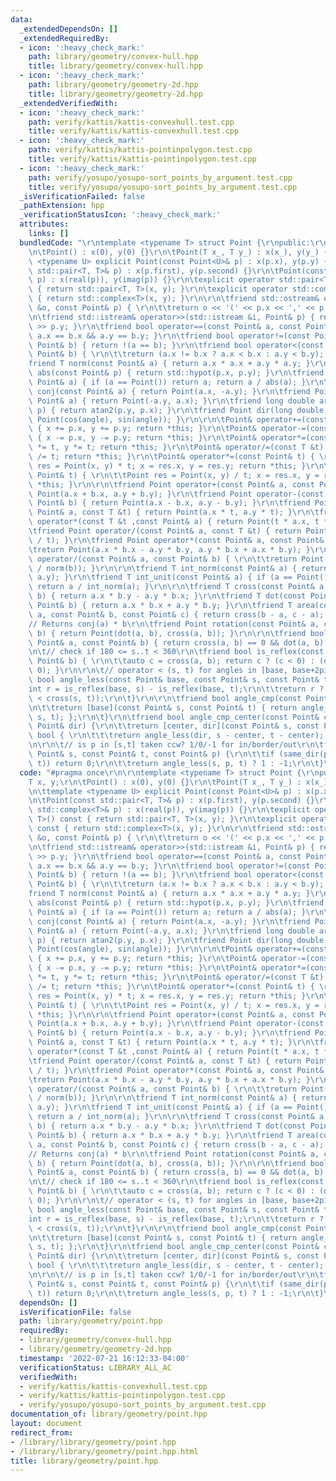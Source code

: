 ```yaml
---
data:
  _extendedDependsOn: []
  _extendedRequiredBy:
  - icon: ':heavy_check_mark:'
    path: library/geometry/convex-hull.hpp
    title: library/geometry/convex-hull.hpp
  - icon: ':heavy_check_mark:'
    path: library/geometry/geometry-2d.hpp
    title: library/geometry/geometry-2d.hpp
  _extendedVerifiedWith:
  - icon: ':heavy_check_mark:'
    path: verify/kattis/kattis-convexhull.test.cpp
    title: verify/kattis/kattis-convexhull.test.cpp
  - icon: ':heavy_check_mark:'
    path: verify/kattis/kattis-pointinpolygon.test.cpp
    title: verify/kattis/kattis-pointinpolygon.test.cpp
  - icon: ':heavy_check_mark:'
    path: verify/yosupo/yosupo-sort_points_by_argument.test.cpp
    title: verify/yosupo/yosupo-sort_points_by_argument.test.cpp
  _isVerificationFailed: false
  _pathExtension: hpp
  _verificationStatusIcon: ':heavy_check_mark:'
  attributes:
    links: []
  bundledCode: "\r\ntemplate <typename T> struct Point {\r\npublic:\r\n\tT x, y;\r\
    \n\tPoint() : x(0), y(0) {}\r\n\tPoint(T x_, T y_) : x(x_), y(y_) {}\r\n\ttemplate\
    \ <typename U> explicit Point(const Point<U>& p) : x(p.x), y(p.y) {}\r\n\tPoint(const\
    \ std::pair<T, T>& p) : x(p.first), y(p.second) {}\r\n\tPoint(const std::complex<T>&\
    \ p) : x(real(p)), y(imag(p)) {}\r\n\texplicit operator std::pair<T, T>() const\
    \ { return std::pair<T, T>(x, y); }\r\n\texplicit operator std::complex<T>() const\
    \ { return std::complex<T>(x, y); }\r\n\r\n\tfriend std::ostream& operator<<(std::ostream\
    \ &o, const Point& p) { \r\n\t\treturn o << '(' << p.x << ',' << p.y << ')'; }\r\
    \n\tfriend std::istream& operator>>(std::istream &i, Point& p) { return i >> p.x\
    \ >> p.y; }\r\n\tfriend bool operator==(const Point& a, const Point& b) { return\
    \ a.x == b.x && a.y == b.y; }\r\n\tfriend bool operator!=(const Point& a, const\
    \ Point& b) { return !(a == b); }\r\n\tfriend bool operator<(const Point& a, const\
    \ Point& b) { \r\n\t\treturn (a.x != b.x ? a.x < b.x : a.y < b.y); }\r\n\r\n\t\
    friend T norm(const Point& a) { return a.x * a.x + a.y * a.y; }\r\n\tfriend T\
    \ abs(const Point& p) { return std::hypot(p.x, p.y); }\r\n\tfriend T unit(const\
    \ Point& a) { if (a == Point()) return a; return a / abs(a); }\r\n\tfriend Point\
    \ conj(const Point& a) { return Point(a.x, -a.y); }\r\n\tfriend Point perp(const\
    \ Point& a) { return Point(-a.y, a.x); }\r\n\tfriend long double arg(const Point&\
    \ p) { return atan2(p.y, p.x); }\r\n\tfriend Point dir(long double angle) { return\
    \ Point(cos(angle), sin(angle)); }\r\n\r\n\tPoint& operator+=(const Point& p)\
    \ { x += p.x, y += p.y; return *this; }\r\n\tPoint& operator-=(const Point& p)\
    \ { x -= p.x, y -= p.y; return *this; }\r\n\tPoint& operator*=(const T &t) { x\
    \ *= t, y *= t; return *this; }\r\n\tPoint& operator/=(const T &t) { x /= t, y\
    \ /= t; return *this; }\r\n\tPoint& operator*=(const Point& t) { \r\n\t\tPoint\
    \ res = Point(x, y) * t; x = res.x, y = res.y; return *this; }\r\n\tPoint& operator/=(const\
    \ Point& t) { \r\n\t\tPoint res = Point(x, y) / t; x = res.x, y = res.y; return\
    \ *this; }\r\n\r\n\tfriend Point operator+(const Point& a, const Point& b) { return\
    \ Point(a.x + b.x, a.y + b.y); }\r\n\tfriend Point operator-(const Point& a, const\
    \ Point& b) { return Point(a.x - b.x, a.y - b.y); }\r\n\tfriend Point operator*(const\
    \ Point& a, const T &t) { return Point(a.x * t, a.y * t); }\r\n\tfriend Point\
    \ operator*(const T &t ,const Point& a) { return Point(t * a.x, t * a.y); }\r\n\
    \tfriend Point operator/(const Point& a, const T &t) { return Point(a.x / t, a.y\
    \ / t); }\r\n\tfriend Point operator*(const Point& a, const Point& b) { \r\n\t\
    \treturn Point(a.x * b.x - a.y * b.y, a.y * b.x + a.x * b.y); }\r\n\tfriend Point\
    \ operator/(const Point& a, const Point& b) { \r\n\t\treturn Point(a * conj(b)\
    \ / norm(b)); }\r\n\r\n\tfriend T int_norm(const Point& a) { return __gcd(a.x,\
    \ a.y); }\r\n\tfriend T int_unit(const Point& a) { if (a == Point()) return a;\
    \ return a / int_norm(a); }\r\n\r\n\tfriend T cross(const Point& a, const Point&\
    \ b) { return a.x * b.y - a.y * b.x; }\r\n\tfriend T dot(const Point& a, const\
    \ Point& b) { return a.x * b.x + a.y * b.y; }\r\n\tfriend T area(const Point&\
    \ a, const Point& b, const Point& c) { return cross(b - a, c - a); }\r\n\r\n\t\
    // Returns conj(a) * b\r\n\tfriend Point rotation(const Point& a, const Point&\
    \ b) { return Point(dot(a, b), cross(a, b)); }\r\n\r\n\tfriend bool same_dir(const\
    \ Point& a, const Point& b) { return cross(a, b) == 0 && dot(a, b) > 0; }\r\n\r\
    \n\t// check if 180 <= s..t < 360\r\n\tfriend bool is_reflex(const Point& a, const\
    \ Point& b) { \r\n\t\tauto c = cross(a, b); return c ? (c < 0) : (dot(a, b) <\
    \ 0); }\r\n\r\n\t// operator < (s, t) for angles in [base, base+2pi)\r\n\tfriend\
    \ bool angle_less(const Point& base, const Point& s, const Point& t) {\r\n\t\t\
    int r = is_reflex(base, s) - is_reflex(base, t);\r\n\t\treturn r ? (r < 0) : (0\
    \ < cross(s, t));\r\n\t}\r\n\r\n\tfriend bool angle_cmp(const Point& base) {\r\
    \n\t\treturn [base](const Point& s, const Point& t) { return angle_less(base,\
    \ s, t); };\r\n\t}\r\n\tfriend bool angle_cmp_center(const Point& center, const\
    \ Point& dir) {\r\n\t\treturn [center, dir](const Point& s, const Point& t) ->\
    \ bool { \r\n\t\t\treturn angle_less(dir, s - center, t - center); };\r\n\t}\r\
    \n\r\n\t// is p in [s,t] taken ccw? 1/0/-1 for in/border/out\r\n\tfriend int angle_between(const\
    \ Point& s, const Point& t, const Point& p) {\r\n\t\tif (same_dir(p, s) || same_dir(p,\
    \ t)) return 0;\r\n\t\treturn angle_less(s, p, t) ? 1 : -1;\r\n\t}\r\n};\n"
  code: "#pragma once\r\n\r\ntemplate <typename T> struct Point {\r\npublic:\r\n\t\
    T x, y;\r\n\tPoint() : x(0), y(0) {}\r\n\tPoint(T x_, T y_) : x(x_), y(y_) {}\r\
    \n\ttemplate <typename U> explicit Point(const Point<U>& p) : x(p.x), y(p.y) {}\r\
    \n\tPoint(const std::pair<T, T>& p) : x(p.first), y(p.second) {}\r\n\tPoint(const\
    \ std::complex<T>& p) : x(real(p)), y(imag(p)) {}\r\n\texplicit operator std::pair<T,\
    \ T>() const { return std::pair<T, T>(x, y); }\r\n\texplicit operator std::complex<T>()\
    \ const { return std::complex<T>(x, y); }\r\n\r\n\tfriend std::ostream& operator<<(std::ostream\
    \ &o, const Point& p) { \r\n\t\treturn o << '(' << p.x << ',' << p.y << ')'; }\r\
    \n\tfriend std::istream& operator>>(std::istream &i, Point& p) { return i >> p.x\
    \ >> p.y; }\r\n\tfriend bool operator==(const Point& a, const Point& b) { return\
    \ a.x == b.x && a.y == b.y; }\r\n\tfriend bool operator!=(const Point& a, const\
    \ Point& b) { return !(a == b); }\r\n\tfriend bool operator<(const Point& a, const\
    \ Point& b) { \r\n\t\treturn (a.x != b.x ? a.x < b.x : a.y < b.y); }\r\n\r\n\t\
    friend T norm(const Point& a) { return a.x * a.x + a.y * a.y; }\r\n\tfriend T\
    \ abs(const Point& p) { return std::hypot(p.x, p.y); }\r\n\tfriend T unit(const\
    \ Point& a) { if (a == Point()) return a; return a / abs(a); }\r\n\tfriend Point\
    \ conj(const Point& a) { return Point(a.x, -a.y); }\r\n\tfriend Point perp(const\
    \ Point& a) { return Point(-a.y, a.x); }\r\n\tfriend long double arg(const Point&\
    \ p) { return atan2(p.y, p.x); }\r\n\tfriend Point dir(long double angle) { return\
    \ Point(cos(angle), sin(angle)); }\r\n\r\n\tPoint& operator+=(const Point& p)\
    \ { x += p.x, y += p.y; return *this; }\r\n\tPoint& operator-=(const Point& p)\
    \ { x -= p.x, y -= p.y; return *this; }\r\n\tPoint& operator*=(const T &t) { x\
    \ *= t, y *= t; return *this; }\r\n\tPoint& operator/=(const T &t) { x /= t, y\
    \ /= t; return *this; }\r\n\tPoint& operator*=(const Point& t) { \r\n\t\tPoint\
    \ res = Point(x, y) * t; x = res.x, y = res.y; return *this; }\r\n\tPoint& operator/=(const\
    \ Point& t) { \r\n\t\tPoint res = Point(x, y) / t; x = res.x, y = res.y; return\
    \ *this; }\r\n\r\n\tfriend Point operator+(const Point& a, const Point& b) { return\
    \ Point(a.x + b.x, a.y + b.y); }\r\n\tfriend Point operator-(const Point& a, const\
    \ Point& b) { return Point(a.x - b.x, a.y - b.y); }\r\n\tfriend Point operator*(const\
    \ Point& a, const T &t) { return Point(a.x * t, a.y * t); }\r\n\tfriend Point\
    \ operator*(const T &t ,const Point& a) { return Point(t * a.x, t * a.y); }\r\n\
    \tfriend Point operator/(const Point& a, const T &t) { return Point(a.x / t, a.y\
    \ / t); }\r\n\tfriend Point operator*(const Point& a, const Point& b) { \r\n\t\
    \treturn Point(a.x * b.x - a.y * b.y, a.y * b.x + a.x * b.y); }\r\n\tfriend Point\
    \ operator/(const Point& a, const Point& b) { \r\n\t\treturn Point(a * conj(b)\
    \ / norm(b)); }\r\n\r\n\tfriend T int_norm(const Point& a) { return __gcd(a.x,\
    \ a.y); }\r\n\tfriend T int_unit(const Point& a) { if (a == Point()) return a;\
    \ return a / int_norm(a); }\r\n\r\n\tfriend T cross(const Point& a, const Point&\
    \ b) { return a.x * b.y - a.y * b.x; }\r\n\tfriend T dot(const Point& a, const\
    \ Point& b) { return a.x * b.x + a.y * b.y; }\r\n\tfriend T area(const Point&\
    \ a, const Point& b, const Point& c) { return cross(b - a, c - a); }\r\n\r\n\t\
    // Returns conj(a) * b\r\n\tfriend Point rotation(const Point& a, const Point&\
    \ b) { return Point(dot(a, b), cross(a, b)); }\r\n\r\n\tfriend bool same_dir(const\
    \ Point& a, const Point& b) { return cross(a, b) == 0 && dot(a, b) > 0; }\r\n\r\
    \n\t// check if 180 <= s..t < 360\r\n\tfriend bool is_reflex(const Point& a, const\
    \ Point& b) { \r\n\t\tauto c = cross(a, b); return c ? (c < 0) : (dot(a, b) <\
    \ 0); }\r\n\r\n\t// operator < (s, t) for angles in [base, base+2pi)\r\n\tfriend\
    \ bool angle_less(const Point& base, const Point& s, const Point& t) {\r\n\t\t\
    int r = is_reflex(base, s) - is_reflex(base, t);\r\n\t\treturn r ? (r < 0) : (0\
    \ < cross(s, t));\r\n\t}\r\n\r\n\tfriend bool angle_cmp(const Point& base) {\r\
    \n\t\treturn [base](const Point& s, const Point& t) { return angle_less(base,\
    \ s, t); };\r\n\t}\r\n\tfriend bool angle_cmp_center(const Point& center, const\
    \ Point& dir) {\r\n\t\treturn [center, dir](const Point& s, const Point& t) ->\
    \ bool { \r\n\t\t\treturn angle_less(dir, s - center, t - center); };\r\n\t}\r\
    \n\r\n\t// is p in [s,t] taken ccw? 1/0/-1 for in/border/out\r\n\tfriend int angle_between(const\
    \ Point& s, const Point& t, const Point& p) {\r\n\t\tif (same_dir(p, s) || same_dir(p,\
    \ t)) return 0;\r\n\t\treturn angle_less(s, p, t) ? 1 : -1;\r\n\t}\r\n};"
  dependsOn: []
  isVerificationFile: false
  path: library/geometry/point.hpp
  requiredBy:
  - library/geometry/convex-hull.hpp
  - library/geometry/geometry-2d.hpp
  timestamp: '2022-07-21 16:12:33-04:00'
  verificationStatus: LIBRARY_ALL_AC
  verifiedWith:
  - verify/kattis/kattis-convexhull.test.cpp
  - verify/kattis/kattis-pointinpolygon.test.cpp
  - verify/yosupo/yosupo-sort_points_by_argument.test.cpp
documentation_of: library/geometry/point.hpp
layout: document
redirect_from:
- /library/library/geometry/point.hpp
- /library/library/geometry/point.hpp.html
title: library/geometry/point.hpp
---
```

